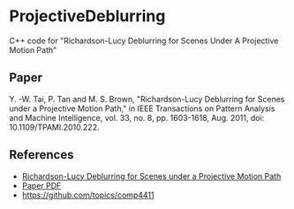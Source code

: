 # ProjectiveDeblurring
C++ code for "Richardson-Lucy Deblurring for Scenes Under A Projective Motion Path"

## Paper
Y. -W. Tai, P. Tan and M. S. Brown, "Richardson-Lucy Deblurring for Scenes under a Projective Motion Path," in IEEE Transactions on Pattern Analysis and Machine Intelligence, vol. 33, no. 8, pp. 1603-1618, Aug. 2011, doi: 10.1109/TPAMI.2010.222.

## References
* [Richardson-Lucy Deblurring for Scenes under a Projective Motion Path](https://ieeexplore.ieee.org/document/5674049)
* [Paper PDF](http://www.cse.yorku.ca/~mbrown/pdf/pami_projectivedeblur_final.pdf)
* <https://github.com/topics/comp4411>